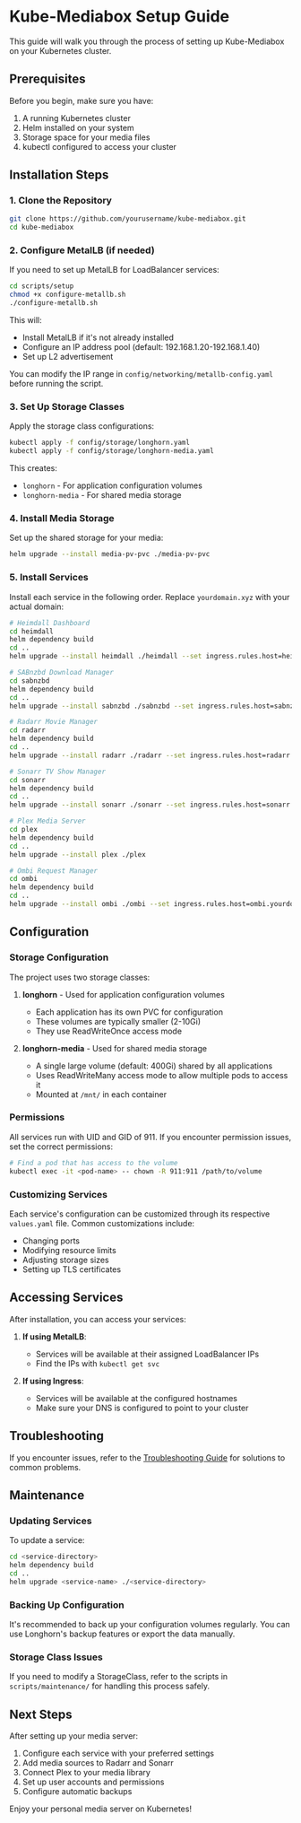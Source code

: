 # Kube-Mediabox Setup Guide

This guide will walk you through the process of setting up Kube-Mediabox on your Kubernetes cluster.

## Prerequisites

Before you begin, make sure you have:

1. A running Kubernetes cluster
2. Helm installed on your system
3. Storage space for your media files
4. kubectl configured to access your cluster

## Installation Steps

### 1. Clone the Repository

```bash
git clone https://github.com/yourusername/kube-mediabox.git
cd kube-mediabox
```

### 2. Configure MetalLB (if needed)

If you need to set up MetalLB for LoadBalancer services:

```bash
cd scripts/setup
chmod +x configure-metallb.sh
./configure-metallb.sh
```

This will:
- Install MetalLB if it's not already installed
- Configure an IP address pool (default: 192.168.1.20-192.168.1.40)
- Set up L2 advertisement

You can modify the IP range in `config/networking/metallb-config.yaml` before running the script.

### 3. Set Up Storage Classes

Apply the storage class configurations:

```bash
kubectl apply -f config/storage/longhorn.yaml
kubectl apply -f config/storage/longhorn-media.yaml
```

This creates:
- `longhorn` - For application configuration volumes
- `longhorn-media` - For shared media storage

### 4. Install Media Storage

Set up the shared storage for your media:

```bash
helm upgrade --install media-pv-pvc ./media-pv-pvc
```

### 5. Install Services

Install each service in the following order. Replace `yourdomain.xyz` with your actual domain:

```bash
# Heimdall Dashboard
cd heimdall
helm dependency build
cd ..
helm upgrade --install heimdall ./heimdall --set ingress.rules.host=heimdall.yourdomain.xyz

# SABnzbd Download Manager
cd sabnzbd
helm dependency build
cd ..
helm upgrade --install sabnzbd ./sabnzbd --set ingress.rules.host=sabnzbd.yourdomain.xyz

# Radarr Movie Manager
cd radarr
helm dependency build
cd ..
helm upgrade --install radarr ./radarr --set ingress.rules.host=radarr.yourdomain.xyz

# Sonarr TV Show Manager
cd sonarr
helm dependency build
cd ..
helm upgrade --install sonarr ./sonarr --set ingress.rules.host=sonarr.yourdomain.xyz

# Plex Media Server
cd plex
helm dependency build
cd ..
helm upgrade --install plex ./plex

# Ombi Request Manager
cd ombi
helm dependency build
cd ..
helm upgrade --install ombi ./ombi --set ingress.rules.host=ombi.yourdomain.xyz
```

## Configuration

### Storage Configuration

The project uses two storage classes:

1. **longhorn** - Used for application configuration volumes
   - Each application has its own PVC for configuration
   - These volumes are typically smaller (2-10Gi)
   - They use ReadWriteOnce access mode

2. **longhorn-media** - Used for shared media storage
   - A single large volume (default: 400Gi) shared by all applications
   - Uses ReadWriteMany access mode to allow multiple pods to access it
   - Mounted at `/mnt/` in each container

### Permissions

All services run with UID and GID of 911. If you encounter permission issues, set the correct permissions:

```bash
# Find a pod that has access to the volume
kubectl exec -it <pod-name> -- chown -R 911:911 /path/to/volume
```

### Customizing Services

Each service's configuration can be customized through its respective `values.yaml` file. Common customizations include:

- Changing ports
- Modifying resource limits
- Adjusting storage sizes
- Setting up TLS certificates

## Accessing Services

After installation, you can access your services:

1. **If using MetalLB**:
   - Services will be available at their assigned LoadBalancer IPs
   - Find the IPs with `kubectl get svc`

2. **If using Ingress**:
   - Services will be available at the configured hostnames
   - Make sure your DNS is configured to point to your cluster

## Troubleshooting

If you encounter issues, refer to the [Troubleshooting Guide](troubleshooting.md) for solutions to common problems.

## Maintenance

### Updating Services

To update a service:

```bash
cd <service-directory>
helm dependency build
cd ..
helm upgrade <service-name> ./<service-directory>
```

### Backing Up Configuration

It's recommended to back up your configuration volumes regularly. You can use Longhorn's backup features or export the data manually.

### Storage Class Issues

If you need to modify a StorageClass, refer to the scripts in `scripts/maintenance/` for handling this process safely.

## Next Steps

After setting up your media server:

1. Configure each service with your preferred settings
2. Add media sources to Radarr and Sonarr
3. Connect Plex to your media library
4. Set up user accounts and permissions
5. Configure automatic backups

Enjoy your personal media server on Kubernetes!
